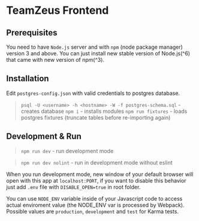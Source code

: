 # TeamZeus Frontend

## Prerequisites

You need to have `Node.js` server and with `npm` (node package manager) version 3 and above. You can just install new stable version of Node.js(^6) that came with new version of npm(^3).


## Installation

Edit `postgres-config.json` with valid credentials to postgres database.

> `psql -U <username> -h <hostname> -W -f postgres-schema.sql` - creates database
> `npm i` - installs modules
> `npm run fixtures` - loads postgres fixtures (truncate tables before re-importing again)


## Development & Run

> `npm run dev` - run development mode

> `npm run dev nolint` - run in development mode without eslint 

When you run development mode, new window of your default browser will open with this app at `localhost:PORT`,
if you want to disable this behavior just add `.env` file with `DISABLE_OPEN=true` in root folder.

You can use `NODE_ENV` variable inside of your Javascript code to access actual enviroment value (the NODE_ENV var is processed by Webpack). Possible values are `production`, `development` and `test` for Karma tests.
